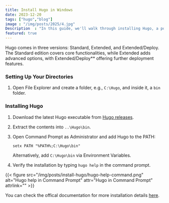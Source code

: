 ```yaml
---
title: Install Hugo in Windows
date: 2023-12-20
tags: ["hugo","blog"]
image : "/img/posts/2025/4.jpg"
Description  : "In this guide, we'll walk through installing Hugo, a popular static site generator. Whether you’re new to static site development or transitioning from another tool, we’ll cover the essential steps to get Hugo up and running."
featured: true
---
```


Hugo comes in three versions: Standard, Extended, and Extended/Deploy. The Standard edition covers core functionalities, while Extended adds advanced options, with Extended/Deploy** offering further deployment features.

### Setting Up Your Directories
1. Open File Explorer and create a folder, e.g., `C:\Hugo`, and inside it, a `bin` folder.

### Installing Hugo
1. Download the latest Hugo executable from [Hugo releases](https://github.com/gohugoio/hugo/releases/).
2. Extract the contents into `..\Hugo\bin`.
3. Open Command Prompt as Administrator and add Hugo to the PATH:  
   ```
   setx PATH "%PATH%;C:\Hugo\bin"
   ```
   Alternatively, add `C:\Hugo\bin` via Environment Variables.

4. Verify the installation by typing `hugo help` in the command prompt.


{{< figure src="/img/posts/install-hugo/hugo-help-command.png" 
alt="Hugo help in Command Prompt" 
attr="Hugo in Command Prompt" 
attrlink="" >}}  

You can check the offical documentation for more installation details [here](https://gohugo.io/installation/).